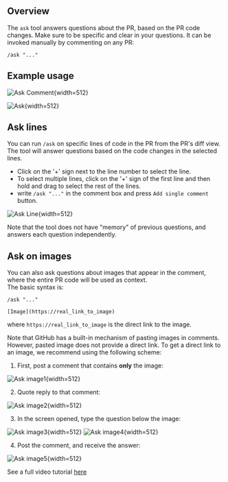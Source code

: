 ## Overview

The `ask` tool answers questions about the PR, based on the PR code changes. Make sure to be specific and clear in your questions.
It can be invoked manually by commenting on any PR:
```
/ask "..."
```

## Example usage

![Ask Comment](https://khulnasoft.com/images/pr_insight/ask_comment.png){width=512}

![Ask](https://khulnasoft.com/images/pr_insight/ask.png){width=512}

## Ask lines

You can run `/ask` on specific lines of code in the PR from the PR's diff view. The tool will answer questions based on the code changes in the selected lines.
- Click on the '+' sign next to the line number to select the line.
- To select multiple lines, click on the '+' sign of the first line and then hold and drag to select the rest of the lines. 
- write `/ask "..."` in the comment box and press `Add single comment` button.

![Ask Line](https://khulnasoft.com/images/pr_insight/Ask_line.png){width=512}

Note that the tool does not have "memory" of previous questions, and answers each question independently.

## Ask on images

You can also ask questions about images that appear in the comment, where the entire PR code will be used as context.
<br>
The basic syntax is:
```
/ask "..."

[Image](https://real_link_to_image)
```
where `https://real_link_to_image` is the direct link to the image.

Note that GitHub has a built-in mechanism of pasting images in comments. However, pasted image does not provide a direct link.
To get a direct link to an image, we recommend using the following scheme:

1) First, post a comment that contains **only** the image:

![Ask image1](https://khulnasoft.com/images/pr_insight/ask_images1.png){width=512}

2) Quote reply to that comment:

![Ask image2](https://khulnasoft.com/images/pr_insight/ask_images2.png){width=512}

3) In the screen opened, type the question below the image:

![Ask image3](https://khulnasoft.com/images/pr_insight/ask_images3.png){width=512}
![Ask image4](https://khulnasoft.com/images/pr_insight/ask_images4.png){width=512}

4) Post the comment, and receive the answer:

![Ask image5](https://khulnasoft.com/images/pr_insight/ask_images5.png){width=512}


See a full video tutorial [here](https://khulnasoft.com/images/pr_insight/ask_image_video.mov)
